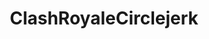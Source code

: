 ---
title: ClashRoyaleCirclejerk
crosslinks:
- ClashRoyale
- REEEEEEEEEE
- AMAAggregator
- theydidthefuckyou
---